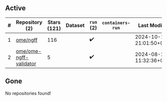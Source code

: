## Active
| # | Repository (2) | Stars (121) | Dataset | `run` (2) | `containers-run` | Last Modified |
| --- | --- | --- | --- | --- | --- | --- |
| 1 | [ome/ngff](https://github.com/ome/ngff) | 116 |  | :heavy_check_mark: |  | 2024-10-11 21:01:50+00:00 |
| 2 | [ome/ome-ngff-validator](https://github.com/ome/ome-ngff-validator) | 5 |  | :heavy_check_mark: |  | 2024-08-22 11:32:36+00:00 |

## Gone
No repositories found!
